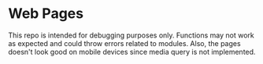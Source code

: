 # Web Pages

This repo is intended for debugging purposes only. Functions may not work as expected and could throw errors 
related to modules. Also, the pages doesn't look good on mobile devices since media query is not implemented.